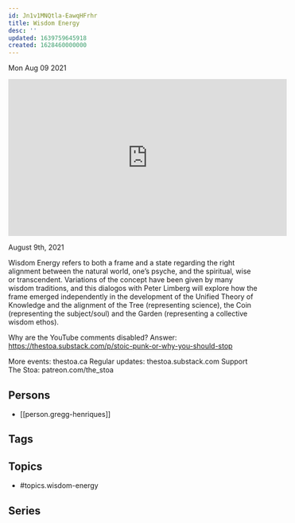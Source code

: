 ```yaml
---
id: Jn1v1MNQtla-EawqHFrhr
title: Wisdom Energy
desc: ''
updated: 1639759645918
created: 1628460000000
---
```





Mon Aug 09 2021

<iframe width="560" height="315" src="https://www.youtube.com/embed/TeM1IL_AGJY" title="Wisdom Energy w/ Gregg Henriques" frameborder="0" allow="accelerometer; autoplay; clipboard-write; encrypted-media; gyroscope; picture-in-picture" allowfullscreen ></iframe>

August 9th, 2021

Wisdom Energy refers to both a frame and a state regarding the right alignment between the natural world, one’s psyche, and the spiritual, wise or transcendent. Variations of the concept have been given by many wisdom traditions, and this dialogos with Peter Limberg will explore how the frame emerged independently in the development of the Unified Theory of Knowledge and the alignment of the Tree (representing science), the Coin (representing the subject/soul) and the Garden (representing a collective wisdom ethos).

Why are the YouTube comments disabled? Answer: https://thestoa.substack.com/p/stoic-punk-or-why-you-should-stop

More events: thestoa.ca
Regular updates: thestoa.substack.com
Support The Stoa: patreon.com/the_stoa

## Persons

- [[person.gregg-henriques]]

## Tags



## Topics

- #topics.wisdom-energy

## Series



